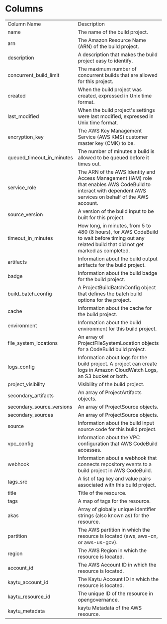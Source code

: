 # Columns  

<table>
	<tr><td>Column Name</td><td>Description</td></tr>
	<tr><td>name</td><td>The name of the build project.</td></tr>
	<tr><td>arn</td><td>The Amazon Resource Name (ARN) of the build project.</td></tr>
	<tr><td>description</td><td>A description that makes the build project easy to identify.</td></tr>
	<tr><td>concurrent_build_limit</td><td>The maximum number of concurrent builds that are allowed for this project.</td></tr>
	<tr><td>created</td><td>When the build project was created, expressed in Unix time format.</td></tr>
	<tr><td>last_modified</td><td>When the build project&#39;s settings were last modified, expressed in Unix time format.</td></tr>
	<tr><td>encryption_key</td><td>The AWS Key Management Service (AWS KMS) customer master key (CMK) to be.</td></tr>
	<tr><td>queued_timeout_in_minutes</td><td>The number of minutes a build is allowed to be queued before it times out.</td></tr>
	<tr><td>service_role</td><td>The ARN of the AWS Identity and Access Management (IAM) role that enables AWS CodeBuild to interact with dependent AWS services on behalf of the AWS account.</td></tr>
	<tr><td>source_version</td><td>A version of the build input to be built for this project.</td></tr>
	<tr><td>timeout_in_minutes</td><td>How long, in minutes, from 5 to 480 (8 hours), for AWS CodeBuild to wait before timing out any related build that did not get marked as completed.</td></tr>
	<tr><td>artifacts</td><td>Information about the build output artifacts for the build project.</td></tr>
	<tr><td>badge</td><td>Information about the build badge for the build project.</td></tr>
	<tr><td>build_batch_config</td><td>A ProjectBuildBatchConfig object that defines the batch build options for the project.</td></tr>
	<tr><td>cache</td><td>Information about the cache for the build project.</td></tr>
	<tr><td>environment</td><td>Information about the build environment for this build project.</td></tr>
	<tr><td>file_system_locations</td><td>An array of ProjectFileSystemLocation objects for a CodeBuild build project.</td></tr>
	<tr><td>logs_config</td><td>Information about logs for the build project. A project can create logs in Amazon CloudWatch Logs, an S3 bucket or both.</td></tr>
	<tr><td>project_visibility</td><td>Visibility of the build project.</td></tr>
	<tr><td>secondary_artifacts</td><td>An array of ProjectArtifacts objects.</td></tr>
	<tr><td>secondary_source_versions</td><td>An array of ProjectSource objects.</td></tr>
	<tr><td>secondary_sources</td><td>An array of ProjectSource objects.</td></tr>
	<tr><td>source</td><td>Information about the build input source code for this build project.</td></tr>
	<tr><td>vpc_config</td><td>Information about the VPC configuration that AWS CodeBuild accesses.</td></tr>
	<tr><td>webhook</td><td> Information about a webhook that connects repository events to a build project in AWS CodeBuild.</td></tr>
	<tr><td>tags_src</td><td>A list of tag key and value pairs associated with this build project.</td></tr>
	<tr><td>title</td><td>Title of the resource.</td></tr>
	<tr><td>tags</td><td>A map of tags for the resource.</td></tr>
	<tr><td>akas</td><td>Array of globally unique identifier strings (also known as) for the resource.</td></tr>
	<tr><td>partition</td><td>The AWS partition in which the resource is located (aws, aws-cn, or aws-us-gov).</td></tr>
	<tr><td>region</td><td>The AWS Region in which the resource is located.</td></tr>
	<tr><td>account_id</td><td>The AWS Account ID in which the resource is located.</td></tr>
	<tr><td>kaytu_account_id</td><td>The Kaytu Account ID in which the resource is located.</td></tr>
	<tr><td>kaytu_resource_id</td><td>The unique ID of the resource in opengovernance.</td></tr>
	<tr><td>kaytu_metadata</td><td>kaytu Metadata of the AWS resource.</td></tr>
</table>